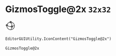 # GizmosToggle@2x `32x32`
<img src="/img/GizmosToggle@2x.png" width=32 height=32>

``` CSharp
EditorGUIUtility.IconContent("GizmosToggle@2x")
```
```
GizmosToggle@2x
```
